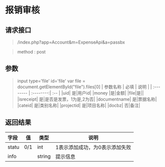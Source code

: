 # 报销审核
## 请求接口 

> /index.php?app=Account&m=ExpenseApi&a=passbx

>  method : post

## 参数
> input type='file'  id='file' var file = document.getElementById("file").files[0]
| 参数名称      |    必填 | 说明  |
| :-------- | :--------:| :-- |
|uid| 是|用户id|
|money |是|金额|
|file|是||
|isreceipt| 是|是否是发票，1为是,2为否|
|documentname| 是|票据名称|
|cateid|  是|类别名称|
|projectid|  是|项目名称|
|docbz|  否|备注|


## 返回结果
|字段 |  值| 类型 | 说明|
|:----|----|----|-----|
|statu|0/1 |int|1表示添加成功，为0表示添加失败|
|info|  |string|提示信息|